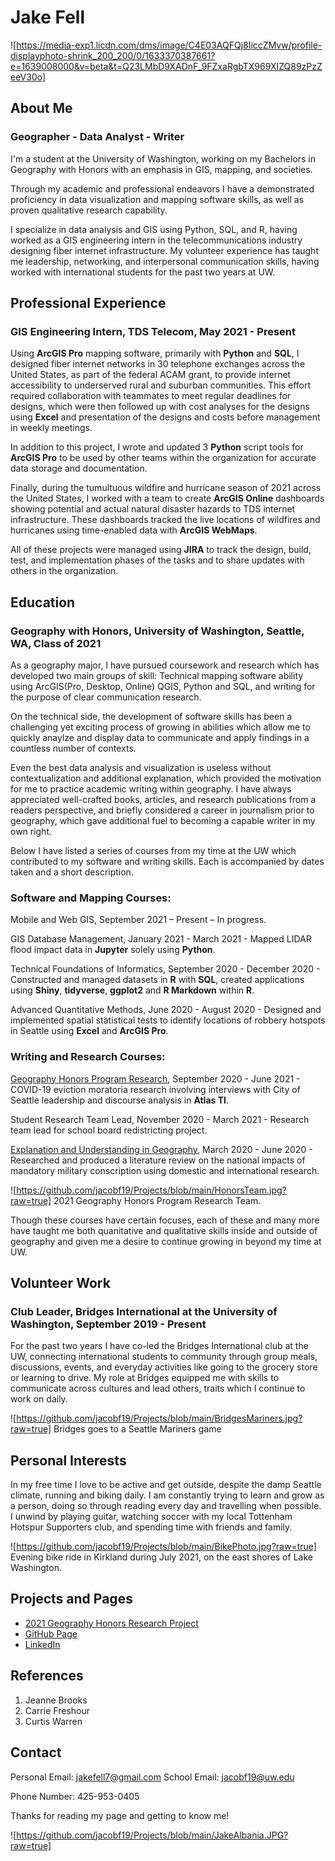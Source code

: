 # Jake Fell
![https://media-exp1.licdn.com/dms/image/C4E03AQFQj8IiccZMvw/profile-displayphoto-shrink_200_200/0/1633370387661?e=1639008000&v=beta&t=Q23LMbD9XADnF_9FZxaRgbTX969XIZQ89zPzZeeV30o]

## About Me
### Geographer - Data Analyst - Writer
I'm a student at the University of Washington, working on my Bachelors in Geography with Honors with an emphasis in GIS, mapping, and societies. 

Through my academic and professional endeavors I have a demonstrated proficiency in data visualization and mapping software skills, as well as proven qualitative research capability.

I specialize in data analysis and GIS using Python, SQL, and R, having worked as a GIS engineering intern in the telecommunications industry designing fiber internet infrastructure.
My volunteer experience has taught me leadership, networking, and interpersonal communication skills, having worked with international students for the past two years at UW.

## Professional Experience
### GIS Engineering Intern, TDS Telecom, May 2021 - Present

Using **ArcGIS Pro** mapping software, primarily with **Python** and **SQL**, I designed fiber internet networks in 30 telephone exchanges across the United States, as part of the federal ACAM grant, to provide internet accessibility to underserved rural and suburban communities. This effort required collaboration with teammates to meet regular deadlines for designs, which were then followed up with cost analyses for the designs using **Excel** and presentation of the designs and costs before management in weekly meetings.

In addition to this project, I wrote and updated 3 **Python** script tools for **ArcGIS Pro** to be used by other teams within the organization for accurate data storage and documentation.

Finally, during the tumultuous wildfire and hurricane season of 2021 across the United States, I worked with a team to create **ArcGIS Online** dashboards showing potential and actual natural disaster hazards to TDS internet infrastructure. These dashboards tracked the live locations of wildfires and hurricanes using time-enabled data with **ArcGIS WebMaps**.

All of these projects were managed using **JIRA** to track the design, build, test, and implementation phases of the tasks and to share updates with others in the organization.

## Education
### Geography with Honors, University of Washington, Seattle, WA, Class of 2021
As a geography major, I have pursued coursework and research which has developed two main groups of skill: Technical mapping software ability using ArcGIS(Pro, Desktop, Online) QGIS, Python and SQL, and writing for the purpose of clear communication research.

On the technical side, the development of software skills has been a challenging yet exciting process of growing in abilities which allow me to quickly anaylze and display data to communicate and apply findings in a countless number of contexts.

Even the best data analysis and visualization is useless without contextualization and additional explanation, which provided the motivation for me to practice academic writing within geography. I have always appreciated well-crafted books, articles, and research publications from a readers perspective, and briefly considered a career in journalism prior to geography, which gave additional fuel to becoming a capable writer in my own right.

Below I have listed a series of courses from my time at the UW which contributed to my software and writing skills. Each is accompanied by dates taken and a short description.

### Software and Mapping Courses:
Mobile and Web GIS, September 2021 – Present – In progress.

GIS Database Management, January 2021 - March 2021 - Mapped LIDAR flood impact data in **Jupyter** solely using **Python**.

Technical Foundations of Informatics, September 2020 - December 2020 - Constructed and managed datasets in **R** with **SQL**, created applications using **Shiny**, **tidyverse**, **ggplot2** and **R Markdown** within **R**.

Advanced Quantitative Methods, June 2020 - August 2020 - Designed and implemented spatial statistical tests to identify locations of robbery hotspots in Seattle using **Excel** and **ArcGIS Pro**.

### Writing and Research Courses:
[Geography Honors Program Research](https://seattlegeography2020.com/housing-moratorium/), September 2020 - June 2021 - COVID-19 eviction moratoria research involving interviews with City of Seattle leadership and discourse analysis in **Atlas TI**.

Student Research Team Lead, November 2020 - March 2021 - Research team lead for school board redistricting project.

[Explanation and Understanding in Geography](https://www.linkedin.com/in/jakefell7/detail/overlay-view/urn:li:fsd_profileTreasuryMedia:(ACoAACa1w70BtAEAp5LA7gWZEcqjUJvhEEtLc_s,1591131122509)/), March 2020 - June 2020 - Researched and produced a literature review on the national impacts of mandatory military conscription using domestic and international research.

![https://github.com/jacobf19/Projects/blob/main/HonorsTeam.jpg?raw=true]
2021 Geography Honors Program Research Team.

Though these courses have certain focuses, each of these and many more have taught me both quanitative and qualitative skills inside and outside of geography and given me a desire to continue growing in beyond my time at UW.

## Volunteer Work
### Club Leader, Bridges International at the University of Washington, September 2019 - Present
For the past two years I have co-led the Bridges International club at the UW, connecting international students to community through group meals, discussions, events, and everyday activities like going to the grocery store or learning to drive.
My role at Bridges equipped me with skills to communicate across cultures and lead others, traits which I continue to work on daily.

![https://github.com/jacobf19/Projects/blob/main/BridgesMariners.jpg?raw=true]
Bridges goes to a Seattle Mariners game

## Personal Interests
In my free time I love to be active and get outside, despite the damp Seattle climate, running and biking daily.
I am constantly trying to learn and grow as a person, doing so through reading every day and travelling when possible. 
I unwind by playing guitar, watching soccer with my local Tottenham Hotspur Supporters club, and spending time with friends and family.

![https://github.com/jacobf19/Projects/blob/main/BikePhoto.jpg?raw=true]
Evening bike ride in Kirkland during July 2021, on the east shores of Lake Washington.

## Projects and Pages
- [2021 Geography Honors Research Project](https://seattlegeography2020.com/housing-moratorium/)
- [GitHub Page](https://github.com/jacobf19)
- [LinkedIn](https://www.linkedin.com/in/jakefell7/)

## References
1. Jeanne Brooks
2. Carrie Freshour
3. Curtis Warren

## Contact
Personal Email: jakefell7@gmail.com
School Email: jacobf19@uw.edu

Phone Number: 425-953-0405

Thanks for reading my page and getting to know me!

![https://github.com/jacobf19/Projects/blob/main/JakeAlbania.JPG?raw=true]